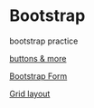 # Bootstrap
bootstrap practice

[buttons & more]( https://juveriad.github.io/Bootstrap/buttons&more.html)

[Bootstrap Form]( https://juveriad.github.io/Bootstrap/forms.html)

[Grid layout]( https://juveriad.github.io/Bootstrap/grid.html)
